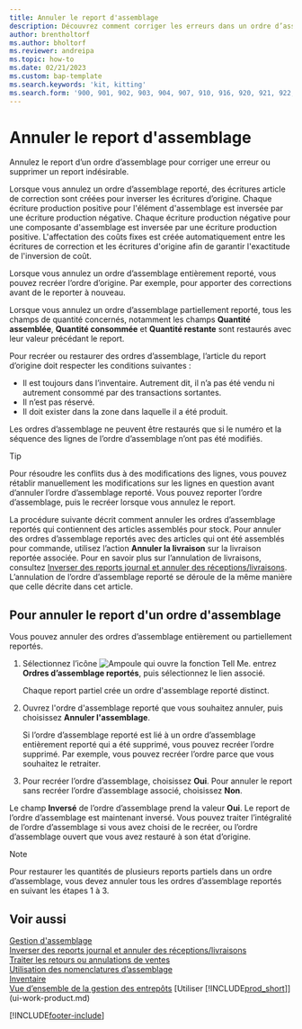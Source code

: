 ```yaml
---
title: Annuler le report d'assemblage
description: Découvrez comment corriger les erreurs dans un ordre d’assemblage reporté.
author: brentholtorf
ms.author: bholtorf
ms.reviewer: andreipa
ms.topic: how-to
ms.date: 02/21/2023
ms.custom: bap-template
ms.search.keywords: 'kit, kitting'
ms.search.form: '900, 901, 902, 903, 904, 907, 910, 916, 920, 921, 922, 923, 940, 941, 942, 930, 931, 932, 914, 915, 905'
---
```

# <a name="undo-assembly-posting" />Annuler le report d'assemblage

Annulez le report d’un ordre d’assemblage pour corriger une erreur ou supprimer un report indésirable.

Lorsque vous annulez un ordre d’assemblage reporté, des écritures article de correction sont créées pour inverser les écritures d’origine. Chaque écriture production positive pour l'élément d'assemblage est inversée par une écriture production négative. Chaque écriture production négative pour une composante d'assemblage est inversée par une écriture production positive. L'affectation des coûts fixes est créée automatiquement entre les écritures de correction et les écritures d'origine afin de garantir l'exactitude de l'inversion de coût.  

Lorsque vous annulez un ordre d’assemblage entièrement reporté, vous pouvez recréer l’ordre d’origine. Par exemple, pour apporter des corrections avant de le reporter à nouveau.  

Lorsque vous annulez un ordre d’assemblage partiellement reporté, tous les champs de quantité concernés, notamment les champs **Quantité assemblée**, **Quantité consommée** et **Quantité restante** sont restaurés avec leur valeur précédant le report.  

Pour recréer ou restaurer des ordres d’assemblage, l’article du report d’origine doit respecter les conditions suivantes :  

* Il est toujours dans l’inventaire. Autrement dit, il n’a pas été vendu ni autrement consommé par des transactions sortantes.  
* Il n’est pas réservé.  
* Il doit exister dans la zone dans laquelle il a été produit.  

Les ordres d’assemblage ne peuvent être restaurés que si le numéro et la séquence des lignes de l’ordre d’assemblage n’ont pas été modifiés.  

> [!TIP]  
> Pour résoudre les conflits dus à des modifications des lignes, vous pouvez rétablir manuellement les modifications sur les lignes en question avant d’annuler l’ordre d’assemblage reporté. Vous pouvez reporter l’ordre d’assemblage, puis le recréer lorsque vous annulez le report.  

La procédure suivante décrit comment annuler les ordres d’assemblage reportés qui contiennent des articles assemblés pour stock. Pour annuler des ordres d’assemblage reportés avec des articles qui ont été assemblés pour commande, utilisez l’action **Annuler la livraison** sur la livraison reportée associée. Pour en savoir plus sur l’annulation de livraisons, consultez [Inverser des reports journal et annuler des réceptions/livraisons](finance-how-reverse-journal-posting.md). L’annulation de l’ordre d’assemblage reporté se déroule de la même manière que celle décrite dans cet article.  

## <a name="to-undo-posting-of-an-assembly-order" />Pour annuler le report d'un ordre d'assemblage

Vous pouvez annuler des ordres d’assemblage entièrement ou partiellement reportés.

1. Sélectionnez l’icône ![Ampoule qui ouvre la fonction Tell Me.](media/ui-search/search_small.png "Dites-moi ce que vous voulez faire") entrez **Ordres d’assemblage reportés**, puis sélectionnez le lien associé.  

   Chaque report partiel crée un ordre d'assemblage reporté distinct.  
2. Ouvrez l'ordre d'assemblage reporté que vous souhaitez annuler, puis choisissez **Annuler l'assemblage**.  

    Si l’ordre d’assemblage reporté est lié à un ordre d’assemblage entièrement reporté qui a été supprimé, vous pouvez recréer l’ordre supprimé. Par exemple, vous pouvez recréer l’ordre parce que vous souhaitez le retraiter.  
3. Pour recréer l’ordre d’assemblage, choisissez **Oui**. Pour annuler le report sans recréer l’ordre d’assemblage associé, choisissez **Non**.  

Le champ **Inversé** de l’ordre d’assemblage prend la valeur **Oui**. Le report de l’ordre d’assemblage est maintenant inversé. Vous pouvez traiter l’intégralité de l’ordre d’assemblage si vous avez choisi de le recréer, ou l’ordre d’assemblage ouvert que vous avez restauré à son état d’origine.  

> [!NOTE]  
> Pour restaurer les quantités de plusieurs reports partiels dans un ordre d’assemblage, vous devez annuler tous les ordres d’assemblage reportés en suivant les étapes 1 à 3.  

## <a name="see-also" />Voir aussi

[Gestion d'assemblage](assembly-assemble-items.md)  
[Inverser des reports journal et annuler des réceptions/livraisons](finance-how-reverse-journal-posting.md)  
[Traiter les retours ou annulations de ventes](sales-how-process-sales-returns-cancellations.md)  
[Utilisation des nomenclatures d’assemblage](assembly-how-work-assembly-boms.md)  
[Inventaire](inventory-manage-inventory.md)  
[Vue d’ensemble de la gestion des entrepôts](design-details-warehouse-management.md)
[Utiliser [!INCLUDE[prod_short](includes/prod_short.md)]](ui-work-product.md)


[!INCLUDE[footer-include](includes/footer-banner.md)]

